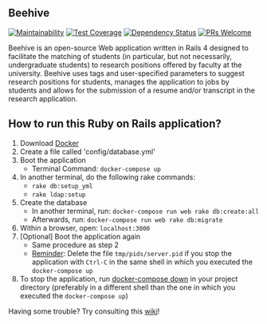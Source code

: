 Beehive
-------------
[![Maintainability](https://api.codeclimate.com/v1/badges/ac7d134650fc4b1daab1/maintainability)](https://codeclimate.com/github/ulab-advanced-technologies-group/Beehive/maintainability)
[![Test Coverage](https://api.codeclimate.com/v1/badges/ac7d134650fc4b1daab1/test_coverage)](https://codeclimate.com/github/ulab-advanced-technologies-group/Beehive/test_coverage)
[![Dependency Status](https://gemnasium.com/badges/github.com/ulab-advanced-technologies-group/Beehive.svg)](https://gemnasium.com/github.com/ulab-advanced-technologies-group/Beehive)
[![PRs Welcome](https://img.shields.io/badge/PRs-welcome-brightgreen.svg?style=flat-square)](http://makeapullrequest.com)


Beehive is an open-source Web application written in Rails 4 designed
to facilitate the matching of students (in particular, but not necessarily,
undergraduate students) to research positions offered by faculty at
the university. Beehive uses tags and user-specified parameters to
suggest research positions for students, manages the application to jobs
by students and allows for the submission of a resume and/or transcript
in the research application.


## How to run this Ruby on Rails application?
1. Download [Docker](https://docker.com)
2. Create a file called 'config/database.yml'
3. Boot the application
    - Terminal Command: `docker-compose up`
4. In another terminal, do the following rake commands:
    - `rake db:setup_yml`
    - `rake ldap:setup`
4. Create the database
    - In another terminal, run: `docker-compose run web rake db:create:all`
    - Afterwards, run: `docker-compose run web rake db:migrate`
5. Within a browser, open: `localhost:3000`
6. [Optional] Boot the application again
    - Same procedure as step 2
    - [Reminder](https://docs.docker.com/compose/rails/): Delete the file `tmp/pids/server.pid` if you stop the application with `Ctrl-C` in the same shell in which you executed the `docker-compose up`
7. To stop the application, run [docker-compose down](https://docs.docker.com/compose/reference/down/) in your project directory (preferably in a different shell than the one in which you executed the `docker-compose up`)

Having some trouble? Try consulting this [wiki](https://github.com/ucberkeley/Beehive/wiki/)!
